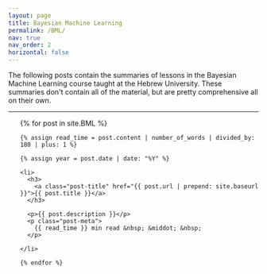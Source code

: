 ```yaml
---
layout: page
title: Bayesian Machine Learning
permalink: /BML/
nav: true
nav_order: 2
horizontal: false
---
```



The following posts contain the summaries of lessons in the Bayesian Machine Learning course taught at the Hebrew University. These summaries don't contain all of the material, but are pretty comprehensive all on their own.


---


<div class="post">

  <ul class="post-list">
    {% for post in site.BML %}

    {% assign read_time = post.content | number_of_words | divided_by: 180 | plus: 1 %}

    {% assign year = post.date | date: "%Y" %}

    <li>
      <h3>
        <a class="post-title" href="{{ post.url | prepend: site.baseurl }}">{{ post.title }}</a>
      </h3>

      <p>{{ post.description }}</p>
      <p class="post-meta">
        {{ read_time }} min read &nbsp; &middot; &nbsp;
      </p>

    </li>

    {% endfor %}
  </ul>
</div>
